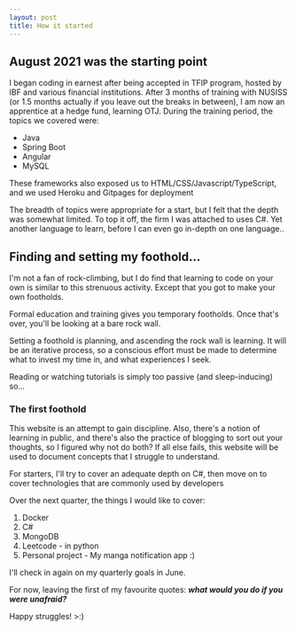 ```yaml
---
layout: post
title: How it started
---
```


## August 2021 was the starting point

I began coding in earnest after being accepted in TFIP program, hosted by IBF and various financial institutions.
After 3 months of training with NUSISS (or 1.5 months actually if you leave out the breaks in between), I am now an apprentice at a hedge fund, learning OTJ.
During the training period, the topics we covered were:
* Java
* Spring Boot
* Angular
* MySQL

These frameworks also exposed us to HTML/CSS/Javascript/TypeScript, and we used Heroku and Gitpages for deployment

The breadth of topics were appropriate for a start, but I felt that the depth was somewhat limited. To top it off, the firm I was attached to uses C#. Yet another language to learn, before I can even go in-depth on one language..

## Finding and setting my foothold...

I'm not a fan of rock-climbing, but I do find that learning to code on your own is similar to this strenuous activity. Except that you got to make your own footholds.

Formal education and training gives you temporary footholds. Once that's over, you'll be looking at a bare rock wall. 

Setting a foothold is planning, and ascending the rock wall is learning. It will be an iterative process, so a conscious effort must be made to determine what to invest my time in, and what experiences I seek.

Reading or watching tutorials is simply too passive (and sleep-inducing) so...


### The first foothold

This website is an attempt to gain discipline. Also, there's a notion of learning in public, and there's also the practice of blogging to sort out your thoughts, so I figured why not do both?
If all else fails, this website will be used to document concepts that I struggle to understand.

For starters, I'll try to cover an adequate depth on C#, then move on to cover technologies that are commonly used by developers

Over the next quarter, the things I would like to cover:
1. Docker
2. C#
3. MongoDB 
4. Leetcode - in python
5. Personal project - My manga notification app :) 

I'll check in again on my quarterly goals in June. 

For now, leaving the first of my favourite quotes:
***what would you do if you were unafraid?***

Happy struggles! >:) 
